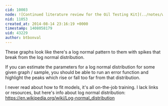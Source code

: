 ```yaml
---
cid: 10003
node: ![Continued literature review for the Oil Testing Kit](../notes/warren/08-14-2014/continued-literature-review-for-the-oil-testing-kit)
nid: 11053
created_at: 2014-08-14 23:16:19 +0000
timestamp: 1408058179
uid: 43229
author: btbonval
---
```


These graphs look like there's a log normal pattern to them with spikes that break from the log normal distribution.

If you can estimate the parameters for a log normal distribution for some given graph / sample, you should be able to run an error function and highlight the peaks which rise or fall too far from that distribution.

I never read about how to fit models, it's all on-the-job training. I lack links or resources, but here's info about log normal distribution:
https://en.wikipedia.org/wiki/Log-normal_distribution